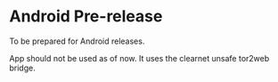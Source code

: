# Android Pre-release

To be prepared for Android releases.

App should not be used as of now. It uses the clearnet unsafe tor2web bridge.
